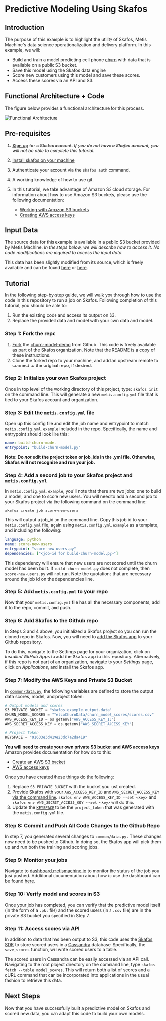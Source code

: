 # Predictive Modeling Using Skafos

## Introduction

The purpose of this example is to highlight the utility of Skafos, Metis Machine's data science operationalization and delivery platform. In this example, we will: 

* Build and train a model predicting cell phone [churn](http://www.businessdictionary.com/definition/churn.html) with data that is available on a public S3 bucket. 
* Save this model using the Skafos data engine
* Score new customers using this model and save these scores.
* Access these scores via an API and S3. 

## Functional Architecture + Code

The figure below provides a functional architecture for this process.

![Functional Architecture](functional-architecture.png)

## Pre-requisites

1. [Sign up](https://dashboard.metismachine.io/sign-up) for a Skafos account. _If you do not have a Skafos account, you will not be able to complete this tutorial._
2. [Install skafos on your machine](https://docs.metismachine.io/docs/installation)
3. Authenticate your account via the `skafos auth` command.
4. A working knowledge of how to use git. 
5. In this tutorial, we take advantage of Amazon S3 cloud storage. For information about how to use Amazon S3 buckets, please use the following documentation: 

	* [Working with Amazon S3 buckets](https://docs.aws.amazon.com/AmazonS3/latest/dev/UsingBucket.html) 
	* [Creating AWS access keys](https://aws.amazon.com/premiumsupport/knowledge-center/create-access-key/)

## Input Data

The source data for this example is available in a public S3 bucket provided by Metis Machine. _In the steps below, we will describe how to access it. No code modifications are required to access the input data._

This data has been slightly modified from its source, which is freely available and can be found [here](https://www.ibm.com/communities/analytics/watson-analytics-blog/predictive-insights-in-the-telco-customer-churn-data-set/) or [here](https://www.kaggle.com/blastchar/telco-customer-churn/home). 

## Tutorial

In the following step-by-step guide, we will walk you through how to use the code in this repository to run a job on Skafos. Following completion of this tutorial, you should be able to: 

1. Run the existing code and access its output on S3.
2. Replace the provided data and model with your own data and model. 

### Step 1: Fork the repo 

1. [Fork](https://help.github.com/articles/fork-a-repo/) the [churn-model-demo](https://github.com/skafos/churn-model-demo) from Github. This code is freely available as part of the Skafos organization. Note that the README is a copy of these instructions. 
2. Clone the forked repo to your machine, and add an upstream remote to connect to the original repo, if desired.

### Step 2: Initialize your own Skafos project 

Once in top level of the working directory of this project, type: `skafos init` on the command line. This will generate a new `metis.config.yml` file that is tied to your Skafos account and organization. 

### Step 3: Edit the `metis.config.yml` file

Open up this config file and edit the job name and entrypoint to match `metis.config.yml.example` included in the repo. Specifically, the name and entrypoint should look like this: 

``` yaml
name: build-churn-model 
entrypoint: "build-churn-model.py"
```

**Note: Do _not_ edit the project token or job_ids in the .yml file. Otherwise, Skafos will not recognize and run your job.** 

### Step 4: Add a second job to your Skafos project and `metis.config.yml`

In `metis.config.yml.example`, you'll note that there are two jobs: one to build a model, and one to score new users. You will need to add a second job to your Skafos project via the following command on the command line: 

`skafos create job score-new-users`

This will output a job_id on the command line. Copy this job id to your `metis.config.yml` file, again using `metis.config.yml.example` as a template, and including the following:

``` yaml
language: python 
name: score-new-users
entrypoint: "score-new-users.py"
dependencies: ["<job-id for build-churn-model.py>"]
```

This dependency will ensure that new users are not scored until the churn model has been built. If `build-churn-model.py` does not complete, then `score-new-users.py` will not run. Note the quotations that are necessary around the job id on the dependencies line.  

### Step 5: Add `metis.config.yml` to your repo

Now that your `metis.config.yml` file has all the necessary components, add it to the repo, commit, and push.  

### Step 6: Add Skafos to the Github repo
In Steps 3 and 4 above, you initialized a Skafos project so you can run the cloned repo in Skafos. Now, you will need to [add the Skafos app](https://github.com/apps/skafos) to your Github repository. 

To do this, navigate to the Settings page for your organization, click on _Installed GitHub Apps_ to add the Skafos app to this repository. Alternatively, if this repo is not part of an organization, navigate to your _Settings_ page, click on _Applications_, and install the Skafos app. 

### Step 7: Modify the AWS Keys and Private S3 Bucket

In [`common/data.py`](https://github.com/skafos/churn-model-demo/blob/master/common/data.py), the following variables are defined to store the output data scores, model, and project token: 

``` python
# Output models and scores
S3_PRIVATE_BUCKET = "skafos.example.output.data"
CHURN_MODEL_SCORES = "TelcoChurnData/churn_model_scores/scores.csv"
AWS_ACCESS_KEY_ID = os.getenv("AWS_ACCESS_KEY_ID")
AWS_SECRET_ACCESS_KEY = os.getenv("AWS_SECRET_ACCESS_KEY")

# Project Token
KEYSPACE = "91633e3d419e23dc7a2da419"
```

**You will need to create your own private S3 bucket and AWS access keys** Amazon provides documentation for how do to this: 

* [Create an AWS S3 bucket](https://docs.aws.amazon.com/quickstarts/latest/s3backup/step-1-create-bucket.html)
* [AWS access keys](https://aws.amazon.com/premiumsupport/knowledge-center/create-access-key/)

Once you have created these things do the following: 

1. Replace `S3_PRIVATE_BUCKET` with the bucket you just created. 
2. Provide Skafos with your `AWS_ACCESS_KEY_ID` and `AWS_SECRET_ACCESS_KEY` [via the command line](https://docs.metismachine.io/docs/usage#section-setting-environment-variables). `skafos env AWS_ACCESS_KEY_ID --set <key>` and `skafos env AWS_SECRET_ACCESS_KEY --set <key>` will do this. 
3. Update the [`KEYSPACE`](https://github.com/skafos/churn-model-demo/blob/master/common/data.py#L26) to be the `project_token` that was generated with the `metis.config.yml` file. 

### Step 8: Commit and Push All Code Changes to the Github Repo

In step 7, you generated several changes to `common/data.py.` These changes now need to be pushed to Github. In doing so, the Skafos app will pick them up and run both the training and scoring jobs. 

### Step 9: Monitor your jobs

Navigate to [dashboard.metismachine.io](https://dashboard.metismachine.io/) to monitor the status of the job you just pushed. Additional documentation about how to use the dashboard can be found [here](https://docs.metismachine.io/docs/dashboard).

### Step 10: Verify model and scores in S3

Once your job has completed, you can verify that the predictive model itself (in the form of a `.pkl` file) and the scored users (in a `.csv` file) are in the private S3 bucket you specified in Step 7. 

### Step 11: Access scores via API

In addition to data that has been output to S3, this code uses the [Skafos SDK](https://docs.metismachine.io/docs/skafos-sdk) to store scored users in a [Cassandra](https://docs.metismachine.io/docs/skafos-sdk#section-using-cassandra) database. Specifically, the `save_scores` function, will write scored users to a table. 

The scored users in Cassandra can be easily accessed via an API call. Navigating to the root project directory on the command line, type `skafos fetch --table model_scores`. This will return both a list of scores and a cURL command that can be incorporated into applications in the usual fashion to retrieve this data. 

## Next Steps

Now that you have successfully built a predictive model on Skafos and scored new data, you can adapt this code to build your own models.  



 


